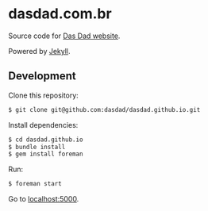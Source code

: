 dasdad.com.br
=============

Source code for [Das Dad website][das-dad].

Powered by [Jekyll][jekyll].

Development
-----------

Clone this repository:

```bash
$ git clone git@github.com:dasdad/dasdad.github.io.git
```

Install dependencies:

```bash
$ cd dasdad.github.io
$ bundle install
$ gem install foreman
```

Run:

```bash
$ foreman start
```

Go to [localhost:5000][localhost-jekyll].


[das-dad]: http://www.dasdad.com.br
[jekyll]: http://jekyllrb.com
[localhost-jekyll]: http://localhost:5000
